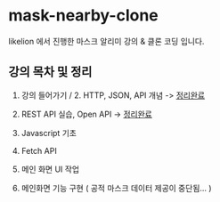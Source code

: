 # mask-nearby-clone
likelion 에서 진행한 마스크 알리미 강의 &amp; 클론 코딩 입니다.


## 강의 목차 및 정리
1. 강의 들어가기 / 2. HTTP, JSON, API 개념 -> 
[정리완료](https://www.notion.so/minjj/1-2-HTTP-JSON-API-e1624d9ad53e42faaa304e313dd5fdd4)


3. REST API 실습, Open API -> [정리완료](https://www.notion.so/minjj/3-REST-API-Open-API-3004472fd4a34b4eaf8ab1ad6c2ffe7b)


4. Javascript 기초


5. Fetch API


6. 메인 화면 UI 작업


7. 메인화면 기능 구현   ( 공적 마스크 데이터 제공이 중단됨... )
